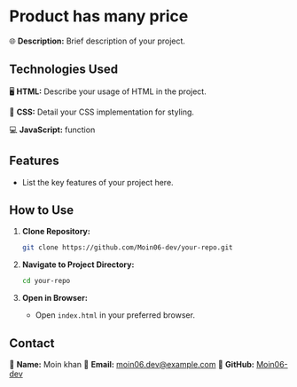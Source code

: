 # Product has many price

🌐 **Description:** Brief description of your project.

## Technologies Used

🖥️ **HTML:** Describe your usage of HTML in the project.

🎨 **CSS:** Detail your CSS implementation for styling.

💻 **JavaScript:** function

## Features

- List the key features of your project here.

## How to Use

1. **Clone Repository:**
   ```bash
   git clone https://github.com/Moin06-dev/your-repo.git
   ```

2. **Navigate to Project Directory:**
   ```bash
   cd your-repo
   ```

3. **Open in Browser:**
   - Open `index.html` in your preferred browser.


## Contact

👤 **Name:** Moin khan
📧 **Email:** moin06.dev@example.com
🔗 **GitHub:** [Moin06-dev](https://github.com/Moin06-dev/)

